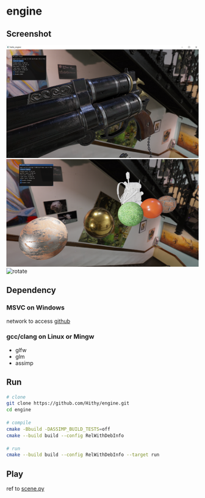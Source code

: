 # engine

## Screenshot

![gun](resource/images/screenshot/gun.png)
![ball](resource/images/screenshot/pbr.png)
![rotate](resource/images/screenshot/rotate.gif)

## Dependency

### MSVC on Windows

network to access [github](https://www.github.com)

### gcc/clang on Linux or Mingw

- glfw
- glm
- assimp

## Run

``` bash
# clone
git clone https://github.com/Hithy/engine.git
cd engine

# compile
cmake -Bbuild -DASSIMP_BUILD_TESTS=off
cmake --build build --config RelWithDebInfo

# run
cmake --build build --config RelWithDebInfo --target run
```

## Play

ref to [scene.py](script/ecs/scene.py)

